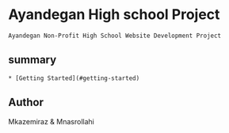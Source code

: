 # Ayandegan High school Project
    Ayandegan Non-Profit High School Website Development Project

## summary
    * [Getting Started](#getting-started)

## Author

Mkazemiraz & Mnasrollahi